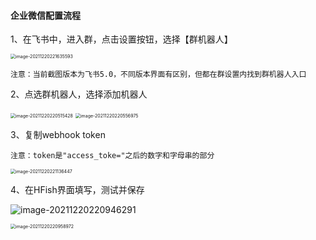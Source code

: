 
#### 企业微信配置流程

1、在飞书中，进入群，点击设置按钮，选择【群机器人】

<img src="https://hfish.io/images/image-20211220221635593.png" alt="image-20211220221635593" style="zoom:50%;" />

`注意：当前截图版本为飞书5.0，不同版本界面有区别，但都在群设置内找到群机器人入口`

2、点选群机器人，选择添加机器人

<img src="https://hfish.io/images/image-20211220220515428.png" alt="image-20211220220515428" style="zoom:50%;" />

<img src="https://hfish.io/images/image-20211220220556975.png" alt="image-20211220220556975" style="zoom:50%;" />

3、复制webhook token

`注意：token是"access_toke="之后的数字和字母串的部分`

<img src="https://hfish.io/images/image-20211220221136447.png" alt="image-20211220221136447" style="zoom:50%;" />

4、在HFish界面填写，测试并保存

![image-20211220220946291](https://hfish.io/images/image-20211220220946291.png)

<img src="https://hfish.io/images/image-20211220220958972.png" alt="image-20211220220958972" style="zoom:50%;" />



